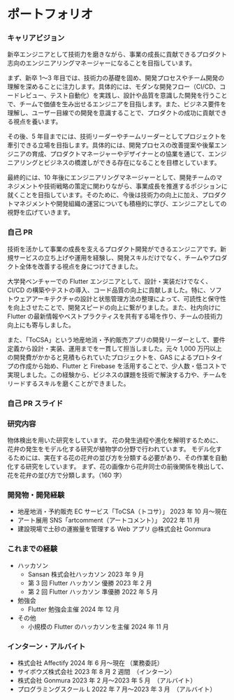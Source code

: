 # ポートフォリオ

### キャリアビジョン

新卒エンジニアとして技術力を磨きながら、事業の成長に貢献できるプロダクト志向のエンジニアリングマネージャーになることを目指しています。

まず、新卒 1〜3 年目では、技術力の基礎を固め、開発プロセスやチーム開発の理解を深めることに注力します。具体的には、モダンな開発フロー（CI/CD、コードレビュー、テスト自動化）を実践し、設計や品質を意識した開発を行うことで、チームで価値を生み出せるエンジニアを目指します。また、ビジネス要件を理解し、ユーザー目線での開発を意識することで、プロダクトの成功に貢献できる視点を養います。

その後、5 年目までには、技術リーダーやチームリーダーとしてプロジェクトを牽引できる立場を目指します。具体的には、開発プロセスの改善提案や後輩エンジニアの育成、プロダクトマネージャーやデザイナーとの協業を通じて、エンジニアリングとビジネスの橋渡しができる存在になることを目標としています。

最終的には、10 年後にエンジニアリングマネージャーとして、開発チームのマネジメントや技術戦略の策定に関わりながら、事業成長を推進するポジションに就くことを目指しています。そのために、今後は技術力の向上に加え、プロダクトマネジメントや開発組織の運営についても積極的に学び、エンジニアとしての視野を広げていきます。

### 自己 PR

技術を活かして事業の成長を支えるプロダクト開発ができるエンジニアです。新規サービスの立ち上げや運用を経験し、開発スキルだけでなく、チームやプロダクト全体を改善する視点を身につけてきました。

大学発ベンチャーでの Flutter エンジニアとして、設計・実装だけでなく、CI/CD の構築やテストの導入、コード品質の向上に貢献しました。特に、ソフトウェアアーキテクチャの設計と状態管理方法の整理によって、可読性と保守性を向上させたことで、開発スピードの向上に繋がりました。また、社内向けに Flutter の最新情報やベストプラクティスを共有する場を作り、チームの技術力向上にも寄与しました。

また、「ToCSA」という地産地消・予約販売アプリの開発リーダーとして、要件定義から設計・実装、運用までを一貫して担当しました。元々 1,000 万円以上の開発費がかかると見積もられていたプロジェクトを、GAS によるプロトタイプの作成から始め、Flutter と Firebase を活用することで、少人数・低コストで実現しました。この経験から、ビジネスの課題を技術で解決する力や、チームをリードするスキルを磨くことができました。

### 自己 PR スライド

### 研究内容

物体検出を用いた研究をしています。
花の発生過程や進化を解明するために、花弁の発生をモデル化する研究が植物学の分野で行われています。
モデル化するためには、実在する花の花弁の並び方を分類する必要があり、その作業を自動化する研究をしています。
まず、花の画像から花弁同士の前後関係を検出して、花を花弁の並び方で分類します。（160 字）

### 開発物・開発経験

- 地産地消・予約販売 EC サービス「ToCSA（トコサ）」 2023 年 10 月〜現在
- アート展用 SNS「artcomment（アートコメント）」 2022 年 11 月
- 建設現場で土砂の運搬量を管理する Web アプリ @株式会社 Gonmura

### これまでの経験

- ハッカソン
  - Sansan 株式会社ハッカソン 2023 年 9 月
  - 第 3 回 Flutter ハッカソン 優勝 2023 年 2 月
  - 第 2 回 Flutter ハッカソン 準優勝 2022 年 5 月
- 勉強会
  - Flutter 勉強会主催 2024 年 12 月
- その他
  - 小規模の Flutter のハッカソンを主催 2024 年 11 月

### インターン・アルバイト

- 株式会社 Affectify 2024 年 6 月〜現在 （業務委託）
- サイボウズ株式会社 2023 年 8 月 2 週間　（インターン）
- 株式会社 Gonmura 2023 年 2 月〜2023 年 5 月　（アルバイト）
- プログラミングスクール L 2022 年 7 月〜2023 年 3 月　（アルバイト）
